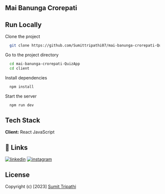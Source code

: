 ## Mai Banunga Crorepati

## Run Locally

Clone the project

```bash
  git clone https://github.com/Sumittripathi07/mai-banunga-crorepati-QuizApp.git
```

Go to the project directory

```bash
  cd mai-banunga-crorepati-QuizApp
  cd client
```

Install dependencies

```bash
  npm install
```

Start the server

```bash
  npm run dev
```

## Tech Stack

**Client:** React JavaScript

## 🔗 Links

[![linkedin](https://img.shields.io/badge/linkedin-0A66C2?style=for-the-badge&logo=linkedin&logoColor=white)](https://www.linkedin.com/in/sumit-tripathi-932bb31b5/)
[![instagram](https://img.shields.io/badge/Instagram-E4405F?style=for-the-badge&logo=instagram&logoColor=white)](https://www.instagram.com/sumittripathi07/)

## License

Copyright (c) [2023] [Sumit Tripathi](https://github.com/Sumittripathi07)
